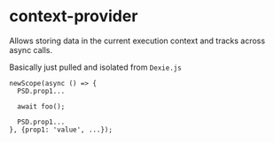 # context-provider

Allows storing data in the current execution context and tracks across async calls.

Basically just pulled and isolated from `Dexie.js`

```
newScope(async () => {
  PSD.prop1...

  await foo();

  PSD.prop1...
}, {prop1: 'value', ...});
```
